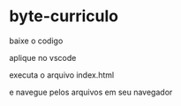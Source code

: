 # byte-curriculo

baixe o codigo

aplique no vscode

executa o arquivo index.html

e navegue pelos arquivos em seu navegador
